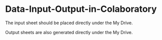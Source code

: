 # Data-Input-Output-in-Colaboratory

The input sheet should be placed directly under the My Drive.

Output sheets are also generated directly under the My Drive.
